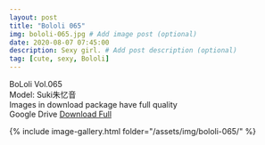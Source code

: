 ```yaml
---
layout: post
title: "Bololi 065"
img: bololi-065.jpg # Add image post (optional)
date: 2020-08-07 07:45:00
description: Sexy girl. # Add post description (optional)
tag: [cute, sexy, Bololi]
---
```

BoLoli Vol.065  
Model: Suki朱忆音                                          
Images in download package have full quality                    
Google Drive [Download Full](http://gestyy.com/ewPoUI)

{% include image-gallery.html folder="/assets/img/bololi-065/" %}
